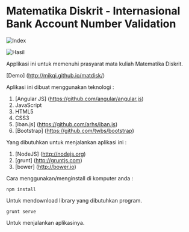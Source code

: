 Matematika Diskrit - Internasional Bank Account Number Validation
=======

![Index](https://lh3.googleusercontent.com/-oDkf0aX5qlI/U4kV8o1N77I/AAAAAAAAAYw/1O4zYnl1KG8/w1037-h565-no/Screenshot+from+2014-05-31+06%253A27%253A58.png)

![Hasil](https://lh3.googleusercontent.com/-p-SzauGZ6kA/U4kV8nYhOWI/AAAAAAAAAY0/cQ5EIGY1awg/w1037-h565-no/Screenshot+from+2014-05-31+06%253A28%253A43.png)

Applikasi ini untuk memenuhi prasyarat mata kuliah Matematika Diskrit.

[Demo] (http://mikqi.github.io/matdisk/)


Aplikasi ini dibuat menggunakan teknologi : 

1. [Angular JS] (https://github.com/angular/angular.js)
3. JavaScript
4. HTML5
5. CSS3
6. [iban.js] (https://github.com/arhs/iban.js)
7. [Bootstrap] (https://github.com/twbs/bootstrap)

Yang dibutuhkan untuk menjalankan aplikasi ini :

1. [NodeJS] (http://nodejs.org)
2. [grunt] (http://gruntjs.com)
3. [bower] (http://bower.io)

Cara menggunakan/menginstall di komputer anda :

` npm install `

Untuk mendownload library yang dibutuhkan program.

` grunt serve `

Untuk menjalankan aplikasinya.
